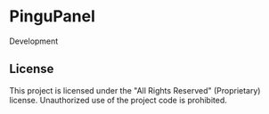 # PinguPanel

Development

## License

This project is licensed under the "All Rights Reserved" (Proprietary) license. Unauthorized use of the project code is prohibited.
